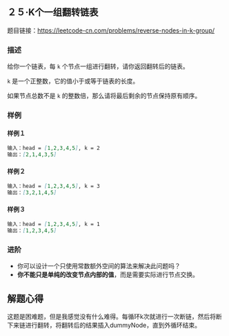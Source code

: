 ## ２５·K个一组翻转链表

题目链接：https://leetcode-cn.com/problems/reverse-nodes-in-k-group/

### 描述

给你一个链表，每 `k` 个节点一组进行翻转，请你返回翻转后的链表。

`k` 是一个正整数，它的值小于或等于链表的长度。

如果节点总数不是 `k` 的整数倍，那么请将最后剩余的节点保持原有顺序。

### 样例

#### 样例１

```markdown
输入：head = [1,2,3,4,5], k = 2
输出：[2,1,4,3,5]
```

#### 样例２

```markdown
输入：head = [1,2,3,4,5], k = 3
输出：[3,2,1,4,5]
```

#### 样例３

```markdown
输入：head = [1,2,3,4,5], k = 1
输出：[1,2,3,4,5]
```

### 进阶

- 你可以设计一个只使用常数额外空间的算法来解决此问题吗？
- **你不能只是单纯的改变节点内部的值**，而是需要实际进行节点交换。

## 解题心得

这题是困难题，但是我感觉没有什么难得。每循环k次就进行一次断链，然后将断下来链进行翻转，将翻转后的结果插入dummyNode，直到外循环结束。